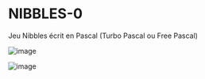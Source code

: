 # NIBBLES-0
Jeu Nibbles écrit en Pascal (Turbo Pascal ou Free Pascal)

![image](https://github.com/gladir/NIBBLES-0/assets/11842176/e3658000-a0f6-402b-8a39-87dc27d3a074)

![image](https://github.com/gladir/NIBBLES-0/assets/11842176/7e7efe79-5843-4473-89d4-078f87c29891)


